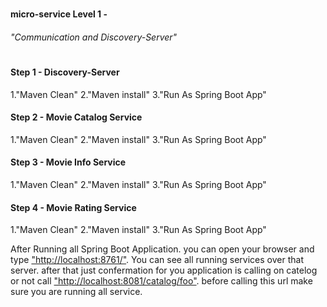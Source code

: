 # <h4>micro-service Level 1 - <h6>"Communication and Discovery-Server"</h6></h4>
# <h4>Step 1 - Discovery-Server</h4>
  1.<ui>"Maven Clean"</ui>
  2.<ui>"Maven install"</ui>
  3.<ui>"Run As Spring Boot App"</ui>
  <h4>Step 2 - Movie Catalog Service</h4>
  1.<ui>"Maven Clean"</ui>
  2.<ui>"Maven install"</ui>
  3.<ui>"Run As Spring Boot App"</ui>
 <h4>Step 3 - Movie Info Service</h4>
  1.<ui>"Maven Clean"</ui>
  2.<ui>"Maven install"</ui>
  3.<ui>"Run As Spring Boot App"</ui>
  <h4>Step 4 - Movie Rating Service</h4>
  1.<ui>"Maven Clean"</ui>
  2.<ui>"Maven install"</ui>
  3.<ui>"Run As Spring Boot App"</ui>
  <br>
  <p> After Running all Spring Boot Application. you can open your browser and type <a href="http://localhost:8761/" target="">"http://localhost:8761/"</a>. You can see all running services over that server. after that just confermation for you application is calling on catelog or not call <a href="http://localhost:8081/catalog/foo" target="">"http://localhost:8081/catalog/foo"</a>. before calling this url make sure you are running all service. </p>


